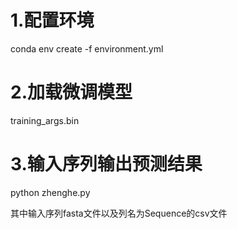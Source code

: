 # 1.配置环境

conda env create -f environment.yml

# 2.加载微调模型

training_args.bin

# 3.输入序列输出预测结果

python zhenghe.py

其中输入序列fasta文件以及列名为Sequence的csv文件

